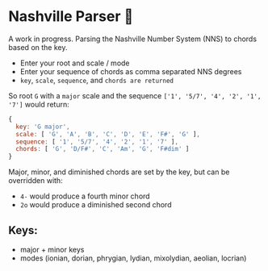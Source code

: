 # Nashville Parser 🎸

A work in progress. Parsing the Nashville Number System (NNS) to chords based on the key.

- Enter your root and scale / mode
- Enter your sequence of chords as comma separated NNS degrees
- `key`, `scale`, `sequence`, and `chords are returned`

So root `G` with a `major` scale and the sequence `['1', '5/7', '4', '2', '1', '7']` would return:

```js
{
  key: 'G major',
  scale: [ 'G', 'A', 'B', 'C', 'D', 'E', 'F#', 'G' ],
  sequence: [ '1', '5/7', '4', '2', '1', '7' ],
  chords: [ 'G', 'D/F#', 'C', 'Am', 'G', 'F#dim' ]
}
```

Major, minor, and diminished chords are set by the key, but can be overridden with:
- `4-` would produce a fourth minor chord
- `2o` would produce a diminished second chord

## Keys:
- major + minor keys
- modes (ionian, dorian, phrygian, lydian, mixolydian, aeolian, locrian)
